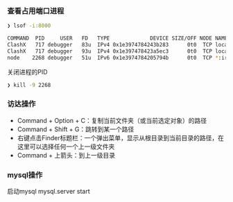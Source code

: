 ### 查看占用端口进程
```bash
❯ lsof -i:8000

COMMAND  PID     USER   FD   TYPE             DEVICE SIZE/OFF NODE NAME
ClashX   717 debugger   83u  IPv4 0x1e3974784243b283      0t0  TCP localhost:49626->localhost:irdmi (ESTABLISHED)
ClashX   717 debugger   93u  IPv4 0x1e397478423a5ec3      0t0  TCP localhost:49529->localhost:irdmi (ESTABLISHED)
node    2268 debugger   51u  IPv6 0x1e3974784205794b      0t0  TCP *:irdmi (LISTEN)
```

关闭进程的PID
```bash
❯ kill -9 2268
```

### 访达操作
-   Command + Option + C：复制当前文件夹（或当前选定对象）的路径
-   Command + Shift + G：跳转到某一个路径
-   右键点击Finder标题栏：一个弹出菜单，显示从根目录到当前目录的路径，在这里可以选择任何一个上一级文件夹
-   Command + 上箭头：到上一级目录


### mysql操作
启动mysql
mysql.server start